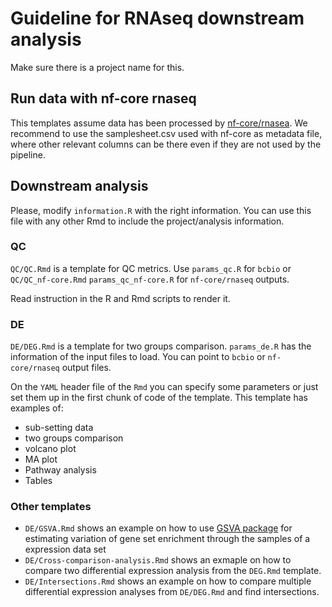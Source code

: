 # Guideline for RNAseq downstream analysis

Make sure there is a project name for this.

## Run data with nf-core rnaseq

This templates assume data has been processed by [nf-core/rnasea](https://nf-co.re/rnaseq/3.14.0/docs/usage).
We recommend to use the samplesheet.csv used with nf-core as metadata file, where other relevant columns can be there even if they are not used by the pipeline.

## Downstream analysis

Please, modify `information.R` with the right information. You can use this file with any other Rmd to include the project/analysis information.

### QC

`QC/QC.Rmd` is a template for QC metrics. Use `params_qc.R` for `bcbio` 
 or `QC/QC_nf-core.Rmd` `params_qc_nf-core.R` for `nf-core/rnaseq` outputs.
 
Read instruction in the R and Rmd scripts to render it.

### DE

`DE/DEG.Rmd` is a template for two groups comparison. `params_de.R` has the information of the input files to load. You can point to `bcbio` or `nf-core/rnaseq` output files.

On the `YAML` header file of the `Rmd` you can specify some parameters or just set them up in the first chunk of code of the template. This template has examples of:

- sub-setting data
- two groups comparison
- volcano plot
- MA plot
- Pathway analysis
- Tables

### Other templates

- `DE/GSVA.Rmd` shows an example on how to use [GSVA package](https://bioconductor.org/packages/release/bioc/html/GSVA.html) for estimating variation of gene set enrichment through the samples of a expression data set
- `DE/Cross-comparison-analysis.Rmd` shows an exmaple on how to compare two differential expression analysis from the `DEG.Rmd` template.
- `DE/Intersections.Rmd` shows an example on how to compare multiple differential expression analyses from `DE/DEG.Rmd` and find intersections.


